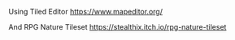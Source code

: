 Using Tiled Editor
https://www.mapeditor.org/

And RPG Nature Tileset
https://stealthix.itch.io/rpg-nature-tileset